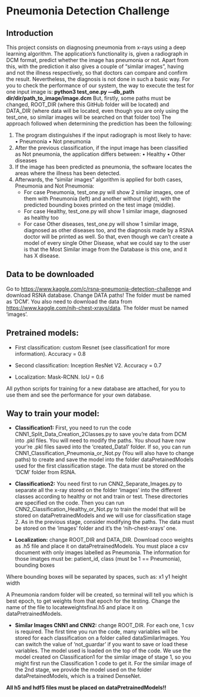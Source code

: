 # Pneumonia Detection Challenge

## Introduction

This project consists on diagnosing pneumonia from x-rays using a deep learning algorithm. The application’s functionality is, given a radiograph in DCM format, predict whether the image has pneumonia or not. Apart from this, with the prediction it also gives a couple of “similar images”, having and not the illness respectively, so that doctors can compare and confirm the result. Nevertheless, the diagnosis is not done in such a basic way. 
For you to check the performance of our system, the way to execute the test for one input image is:
	**python3 test_one.py —db_path dir/dir/path_to_image/image.dcm**
But, firstly, some paths must be changed, ROOT_DIR (where this GitHub folder will be located) and DATA_DIR (where data will be located, even though you are only using the test_one, so similar images will be searched on that folder too)
The approach followed when determining the prediction has been the following: 
1) The program distinguishes if the input radiograph is most likely to have:
 • Pneumonia
 • Not pneumonia 
2) After the previous classification, if the input image has been classified as Not pneumonia, the application differs between:
 • Healthy
 • Other diseases 
3) If the image has been predicted as pneumonia, the software locates the areas where the illness has been detected. 
4) Afterwards, the “similar images” algorithm is applied for both cases, Pneumonia and Not Pneumonia:
	- For case Pneumonia, test_one.py will show 2 similar images, one of them with Pneumonia (left) and another without (right), with the predicted bounding boxes printed on the test image (middle).   
	- For case Healthy, test_one.py will show 1 similar image, diagnosed as healthy too	
	- For case Other diseases, test_one.py will show 1 similar image, diagnosed as other diseases too, and the diagnosis made by a RSNA doctor will be printed as well. So that, even though we can’t create a model of every single Other Disease, what we could say to the user is that the Most Similar image from the Database is this one, and it has X disease.
	


## Data to be downloaded

Go to https://www.kaggle.com/c/rsna-pneumonia-detection-challenge and download RSNA database. Change DATA paths! The folder must be named as ‘DCM’.
You also need to download the data from https://www.kaggle.com/nih-chest-xrays/data. The folder must be named ‘images’.

## Pretrained models:

- First classification: custom Resnet (see classification1 for more information). Accuracy = 0.8

- Second classification: Inception ResNet V2. Accuracy = 0.7

- Localization: Mask-RCNN. IoU = 0.6

All python scripts for training for a new database are attached, for you to use them and see the performance for your own database.


## Way to train your model:

- **Classification1:** First, you need to run the code CNN1_Split_Data_Creation_2Classes.py to save you’re data from DCM into .pkl files. You will need to modify the paths. You shoud have now your’re .pkl files saved into the ‘created_Data1’ folder. If so, you can run CNN1_Classification_Pneumonia_or_Not.py (You will also have to change paths) to create and save the model into the folder dataPretainedModels used for the first classification stage. The data must be stored on the ‘DCM’ folder from RSNA.

- **Classification2:** You need first to run CNN2_Separate_Images.py to separate all the x-ray stored on the folder ‘images’ into the different classes according to healthy or not and train or test. These directories are specified on the code. Then you can run CNN2_Classification_Healthy_or_Not.py to train the model that will be stored on dataPretrainedModels and we will use for classification stage 2. As in the previous stage, consider modifying the paths. The data must be stored on the ‘images’ folder and it’s the ‘nih-chest-xrays’ one. 

- **Localization:** change ROOT_DIR and DATA_DIR. Download coco weights as .h5 file and place it on dataPretrainedModels. You must place a csv document with only images labelled as Pneumonia. The information for those imatges must be: patient_id, class (must be 1 == Pneumonia), bounding boxes

Where bounding boxes will be separated by spaces, such as: x1 y1 height width

A Pneumonia random folder will be created, so terminal will tell you which is best epoch, to get weights from that epoch for the testing. Change the name of the file to locateweightsfinal.h5 and place it on dataPretrainedModels.

- **Similar Images CNN1 and CNN2:** change ROOT_DIR. For each one, 1 csv is required. The first time you run the code, many variables will be stored for each classification on a folder called dataSimilarImages. You can switch the value of ‘not_guardar’ if you want to save or load these variables. The model used is loaded on the top of the code. We use the model created on Classification1 for the similar image of stage 1, so you might first run the Classification 1 code to get it. For the similar image of the 2nd stage, we provide the model used on the folder dataPretainedModels, which is a trained DenseNet. 


**All h5 and hdf5 files must be placed on dataPretrainedModels!!**
